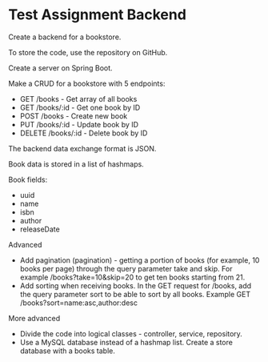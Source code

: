 # Test Assignment Backend

Create a backend for a bookstore.

To store the code, use the repository on GitHub.

Create a server on Spring Boot.

Make a CRUD for a bookstore with 5 endpoints:
* GET /books - Get array of all books
* GET /books/:id - Get one book by ID
* POST /books - Create new book
* PUT /books/:id - Update book by ID
* DELETE /books/:id - Delete book by ID

The backend data exchange format is JSON.

Book data is stored in a list of hashmaps.

Book fields:
- uuid
- name
- isbn
- author
- releaseDate

Advanced
* Add pagination (pagination) - getting a portion of books (for example, 10 books per page) through the query parameter take and skip. For example /books?take=10&skip=20 to get ten books starting from 21.
* Add sorting when receiving books. In the GET request for /books, add the query parameter sort to be able to sort by all books. Example GET /books?sort=name:asc,author:desc

More advanced
* Divide the code into logical classes - controller, service, repository.
* Use a MySQL database instead of a hashmap list. Create a store database with a books table.